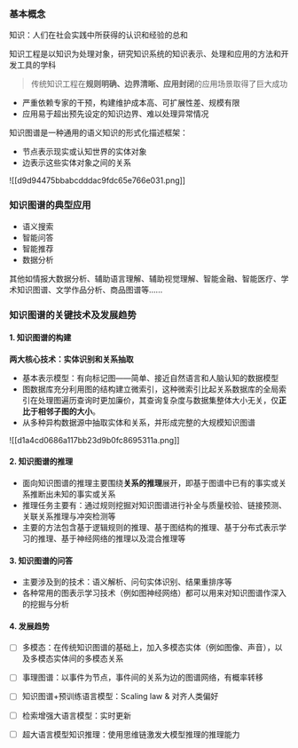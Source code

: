 ### 基本概念
知识：人们在社会实践中所获得的认识和经验的总和

知识工程是以知识为处理对象，研究知识系统的知识表示、处理和应用的方法和开发工具的学科

> 传统知识工程在**规则明确、边界清晰、应用封闭**的应用场景取得了巨大成功
- 严重依赖专家的干预，构建维护成本高、可扩展性差、规模有限
- 应用易于超出预先设定的知识边界、难以处理异常情况

知识图谱是一种通用的语义知识的形式化描述框架：
- 节点表示现实或认知世界的实体对象
- 边表示这些实体对象之间的关系

![[d9d94475bbabcdddac9fdc65e766e031.png]]
### 知识图谱的典型应用

- 语义搜索
- 智能问答
- 智能推荐
- 数据分析

其他如情报大数据分析、辅助语言理解、辅助视觉理解、智能金融、智能医疗、学术知识图谱、文学作品分析、商品图谱等......

### 知识图谱的关键技术及发展趋势
#### 1. 知识图谱的构建
**两大核心技术：实体识别和关系抽取**
- 基本表示模型：有向标记图——简单、接近自然语⾔和人脑认知的数据模型
- 图数据库充分利用图的结构建立微索引，这种微索引比起关系数据库的全局索引在处理图遍历查询时更加廉价，其查询复杂度与数据集整体大小无关，仅**正比于相邻子图的大小**。
- 从多种异构数据源中抽取实体和关系，并形成完整的大规模知识图谱

![[d1a4cd0686a117bb23d9b0fc8695311a.png]]

#### 2. 知识图谱的推理
- 面向知识图谱的推理主要围绕**关系的推理**展开，即基于图谱中已有的事实或关系推断出未知的事实或关系
- 推理任务主要有：通过规则挖掘对知识图谱进行补全与质量校验、链接预测、关联关系推理与冲突检测等
- 主要的方法包含基于逻辑规则的推理、基于图结构的推理、基于分布式表示学习的推理、基于神经网络的推理以及混合推理等

#### 3. 知识图谱的问答
- 主要涉及到的技术：语义解析、问句实体识别、结果重排序等
- 各种常用的图表示学习技术（例如图神经网络）都可以用来对知识图谱作深入的挖掘与分析

#### 4. 发展趋势
- [ ] 多模态：在传统知识图谱的基础上，加入多模态实体（例如图像、声音），以及多模态实体间的多模态关系
- [ ] 事理图谱：以事件为节点，事件间的关系为边的图谱网络，有概率转移
- [ ] 知识图谱+预训练语言模型：Scaling law & 对齐人类偏好
- [ ] 检索增强大语言模型：实时更新
- [ ] 超大语言模型知识推理：使用思维链激发大模型推理的推理能力


